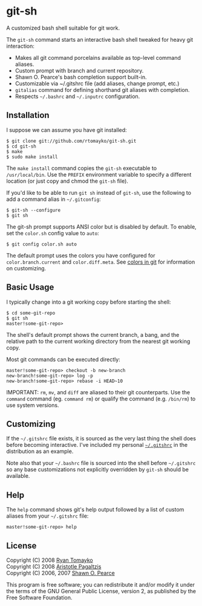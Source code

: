 git-sh
======

A customized bash shell suitable for git work.

The `git-sh` command starts an interactive bash shell tweaked for heavy git
interaction:

  * Makes all git command porcelains available as top-level command aliases.
  * Custom prompt with branch and current repository.
  * Shawn O. Pearce's bash completion support built-in.
  * Customizable via ~/.gitshrc file (add aliases, change prompt, etc.)
  * `gitalias` command for defining shorthand git aliases with completion.
  * Respects `~/.bashrc` and `~/.inputrc` configuration.

Installation
------------

I suppose we can assume you have git installed:

    $ git clone git://github.com/rtomayko/git-sh.git
    $ cd git-sh
    $ make
    $ sudo make install

The `make install` command copies the `git-sh` executable to
`/usr/local/bin`. Use the `PREFIX` environment variable to specify
a different location (or just copy and chmod the `git-sh` file).

If you'd like to be able to run `git sh` instead of `git-sh`, use
the following to add a command alias in `~/.gitconfig`:

    $ git-sh --configure
    $ git sh

The git-sh prompt supports ANSI color but is disabled by default. To
enable, set the `color.sh` config value to `auto`:

    $ git config color.sh auto

The default prompt uses the colors you have configured for
`color.branch.current` and `color.diff.meta`. See
[colors in git](http://scie.nti.st/2007/5/2/colors-in-git) for
information on customizing.

Basic Usage
-----------

I typically change into a git working copy before starting the shell:

    $ cd some-git-repo
    $ git sh
    master!some-git-repo>

The shell's default prompt shows the current branch, a bang, and the
relative path to the current working directory from the nearest git working
copy.

Most git commands can be executed directly:

    master!some-git-repo> checkout -b new-branch
    new-branch!some-git-repo> log -p
    new-branch!some-git-repo> rebase -i HEAD~10

IMPORTANT: `rm`, `mv`, and `diff` are aliased to their git counterparts.
Use the `command` command (eg. `command rm`) or qualify the command
(e.g. `/bin/rm`) to use system versions.

Customizing
-----------

If the `~/.gitshrc` file exists, it is sourced as the very last thing the
shell does before becoming interactive. I've included my personal
[`~/.gitshrc`][1] in the distribution as an example.

[1]: gitshrc-example.bash "Ryan's ~/.gitshrc file"

Note also that your `~/.bashrc` file is sourced into the shell before
`~/.gitshrc` so any base customizations not explicitly overridden by
`git-sh` should be available.

Help
----

The `help` command shows git's help output followed by a list of custom
aliases from your `~/.gitshrc` file:

    master!some-git-repo> help

License
-------

Copyright (C) 2008 [Ryan Tomayko](http://tomayko.com/)  
Copyright (C) 2008 [Aristotle Pagaltzis](http://plasmasturm.org/)  
Copyright (C) 2006, 2007 [Shawn O. Pearce](mailto:spearce@spearce.org)

This program is free software; you can redistribute it and/or modify it
under the terms of the GNU General Public License, version 2, as published
by the Free Software Foundation.
